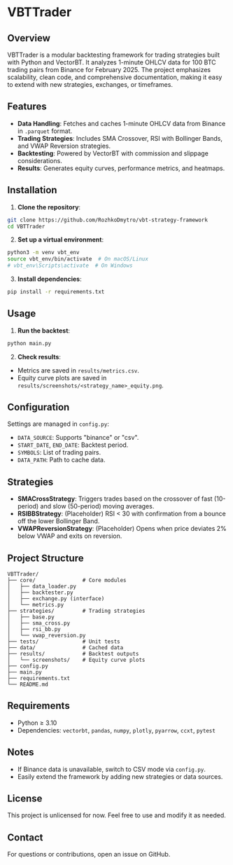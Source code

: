 # VBTTrader

## Overview
VBTTrader is a modular backtesting framework for trading strategies built with Python and VectorBT. It analyzes 1-minute OHLCV data for 100 BTC trading pairs from Binance for February 2025. The project emphasizes scalability, clean code, and comprehensive documentation, making it easy to extend with new strategies, exchanges, or timeframes.

## Features
- **Data Handling**: Fetches and caches 1-minute OHLCV data from Binance in `.parquet` format.
- **Trading Strategies**: Includes SMA Crossover, RSI with Bollinger Bands, and VWAP Reversion strategies.
- **Backtesting**: Powered by VectorBT with commission and slippage considerations.
- **Results**: Generates equity curves, performance metrics, and heatmaps.

## Installation
1. **Clone the repository**:
```bash
git clone https://github.com/RozhkoDmytro/vbt-strategy-framework
cd VBTTrader
```

2. **Set up a virtual environment**:
```bash
python3 -m venv vbt_env
source vbt_env/bin/activate  # On macOS/Linux
# vbt_env\Scripts\activate  # On Windows
```

3. **Install dependencies**:
```bash
pip install -r requirements.txt
```

## Usage
1. **Run the backtest**:
```bash
python main.py
```

2. **Check results**:
- Metrics are saved in `results/metrics.csv`.
- Equity curve plots are saved in `results/screenshots/<strategy_name>_equity.png`.

## Configuration
Settings are managed in `config.py`:
- `DATA_SOURCE`: Supports "binance" or "csv".
- `START_DATE`, `END_DATE`: Backtest period.
- `SYMBOLS`: List of trading pairs.
- `DATA_PATH`: Path to cache data.

## Strategies
- **SMACrossStrategy**: Triggers trades based on the crossover of fast (10-period) and slow (50-period) moving averages.
- **RSIBBStrategy**: (Placeholder) RSI < 30 with confirmation from a bounce off the lower Bollinger Band.
- **VWAPReversionStrategy**: (Placeholder) Opens when price deviates 2% below VWAP and exits on reversion.

## Project Structure
```
VBTTrader/
├── core/               # Core modules
│   ├── data_loader.py
│   ├── backtester.py
│   ├── exchange.py (interface)
│   └── metrics.py
├── strategies/         # Trading strategies
│   ├── base.py
│   ├── sma_cross.py
│   ├── rsi_bb.py
│   └── vwap_reversion.py
├── tests/              # Unit tests
├── data/               # Cached data
├── results/            # Backtest outputs
│   └── screenshots/    # Equity curve plots
├── config.py
├── main.py
├── requirements.txt
└── README.md
```

## Requirements
- Python ≥ 3.10
- Dependencies: `vectorbt`, `pandas`, `numpy`, `plotly`, `pyarrow`, `ccxt`, `pytest`

## Notes
- If Binance data is unavailable, switch to CSV mode via `config.py`.
- Easily extend the framework by adding new strategies or data sources.

## License
This project is unlicensed for now. Feel free to use and modify it as needed.

## Contact
For questions or contributions, open an issue on GitHub.
